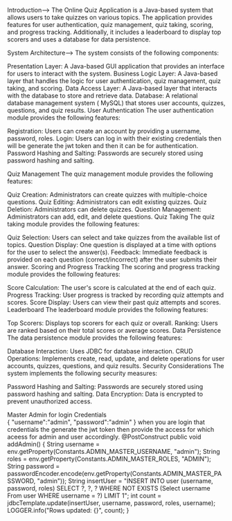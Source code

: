 Introduction-->
The Online Quiz Application is a Java-based system that allows users to take quizzes on various topics. The application provides features for user authentication, quiz management, quiz taking, scoring, and progress tracking. Additionally, it includes a leaderboard to display top scorers and uses a database for data persistence.

System Architecture-->
The system consists of the following components:

Presentation Layer: A Java-based GUI application that provides an interface for users to interact with the system.
Business Logic Layer: A Java-based layer that handles the logic for user authentication, quiz management, quiz taking, and scoring.
Data Access Layer: A Java-based layer that interacts with the database to store and retrieve data.
Database: A relational database management system ( MySQL) that stores user accounts, quizzes, questions, and quiz results.
User Authentication
The user authentication module provides the following features:

Registration: Users can create an account by providing a username, password, roles.
Login: Users can log in with their existing credentials then will be generate the jwt token and then it can be for authentication.
Password Hashing and Salting: Passwords are securely stored using password hashing and salting.

Quiz Management
The quiz management module provides the following features:

Quiz Creation: Administrators can create quizzes with multiple-choice questions.
Quiz Editing: Administrators can edit existing quizzes.
Quiz Deletion: Administrators can delete quizzes.
Question Management: Administrators can add, edit, and delete questions.
Quiz Taking
The quiz taking module provides the following features:

Quiz Selection: Users can select and take quizzes from the available list of topics.
Question Display: One question is displayed at a time with options for the user to select the answer(s).
Feedback: Immediate feedback is provided on each question (correct/incorrect) after the user submits their answer.
Scoring and Progress Tracking
The scoring and progress tracking module provides the following features:

Score Calculation: The user's score is calculated at the end of each quiz.
Progress Tracking: User progress is tracked by recording quiz attempts and scores.
Score Display: Users can view their past quiz attempts and scores.
Leaderboard
The leaderboard module provides the following features:

Top Scorers: Displays top scorers for each quiz or overall.
Ranking: Users are ranked based on their total scores or average scores.
Data Persistence
The data persistence module provides the following features:

Database Interaction: Uses JDBC for database interaction.
CRUD Operations: Implements create, read, update, and delete operations for user accounts, quizzes, questions, and quiz results.
Security Considerations
The system implements the following security measures:

Password Hashing and Salting: Passwords are securely stored using password hashing and salting.
Data Encryption: Data is encrypted to prevent unauthorized access.

Master Admin for login Credentials  
{
"username":"admin",
"password":"admin"
}
when you are login that credentials the generate the jwt token then provide the access for which aceess for admin and user accordingly.
 @PostConstruct
    public void addAdmin() {
        String username = env.getProperty(Constants.ADMIN_MASTER_USERNAME, "admin");
        String roles = env.getProperty(Constants.ADMIN_MASTER_ROLES, "ADMIN");
        String password = passwordEncoder.encode(env.getProperty(Constants.ADMIN_MASTER_PASSWORD, "admin"));
        String insertUser = "INSERT INTO user (username, password, roles) SELECT ?, ?, ? WHERE NOT EXISTS (Select username From user WHERE username = ?) LIMIT 1";
        int count = jdbcTemplate.update(insertUser, username, password, roles, username);
        LOGGER.info("Rows updated: {}", count);
    }
